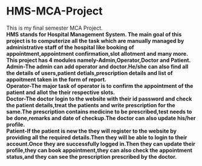 # HMS-MCA-Project
This is my final semester MCA Project.
<br>
<b>HMS<b> stands for Hospital Management System. The main goal of this project is to computerize all the task which are manually managed by administrative staff of the hospital like booking of appointment,appointment confirmation,slot allotment and many more.
<br>
  This project has 4 modules namely-<b>Admin,Operator,Doctor and Patient</b>.
<br>
<b>Admin</b>-The admin can add operator and doctor.He/she can also find all the details of users,patient detials,prescription details and list of appoitment taken in the form of report.
<br>
  <b>Operator</b>-The major task of operator is to confirm the appointment of the patient and allot the their respective slots.
<br>
<b>Doctor</b>-The doctor login to the website with their id password and check the patient details,treat the patients and write prescription for the same.The prescription contains medicine to be prescribed,test needs to be done,remarks and date of checkup.The doctor can also update his/her profile.
<br>
  <b>Patient</b>-If the patient is new the they will register to the website by providing all the required details.Then they will be able to login to their account.Once they are successfully logged in.Then they can update their profile,they can book appointment,they can also check the appointment status,and they can see the prescription prescribed by the doctor.
<br>
